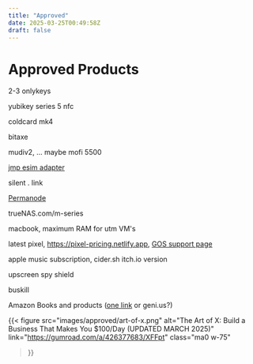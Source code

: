 ```yaml
---
title: "Approved"
date: 2025-03-25T00:49:58Z
draft: false
---
```


# Approved Products

2-3 onlykeys

yubikey series 5 nfc

coldcard mk4

bitaxe <d-central>

mudiv2, ... maybe mofi 5500

[jmp esim adapter](https://jmp.chat/esim-adapter)

silent . link

[Permanode](https://github.com/ArmanTheParman/Parmanode/pull/157)

trueNAS.com/m-series

macbook, maximum RAM for utm VM's

latest pixel, https://pixel-pricing.netlify.app, [GOS support page](https://grapheneos.org/faq#device-support)

apple music subscription, cider.sh itch.io version

upscreen spy shield

buskill

Amazon Books and products ([one link](https://affiliate-program.amazon.com/help/node/topic/GKHRXG4YEJBTCAFC) or geni.us?)

{{< figure
  src="images/approved/art-of-x.png"
  alt="The Art of X: Build a Business That Makes You $100/Day (UPDATED MARCH 2025)"
  link="https://gumroad.com/a/426377683/XFFpt"
  class="ma0 w-75"
>}}


